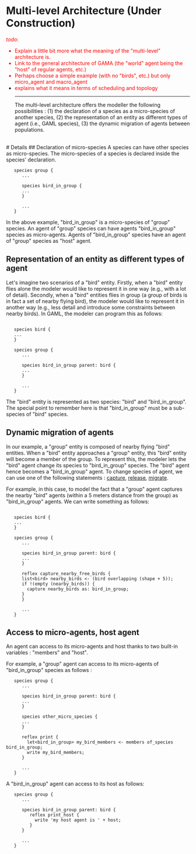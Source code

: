 # Multi-level Architecture (Under Construction)
<font color='red'><i>todo</i>:<br>
<ul><li>Explain a little bit more what the meaning of the "multi-level" architecture is.<br>
</li><li>Link to the general architecture of GAMA (the "world" agent being the "host" of regular agents, etc.)<br>
</li><li>Perhaps choose a simple example (with no "birds", etc.) but only micro_agent and macro_agent<br>
</li><li>explains what it means in terms of scheduling and topology<br>
</font>
<hr />
The multi-level architecture offers the modeller the following possibilities : (1) the declaration of a species as a micro-species of another species, (2) the representation of an entity as different types of agent (i.e., GAML species), (3) the dynamic migration of agents between populations.</li></ul>


<br />
# Details
## Declaration of micro-species
A species can have other species as micro-species. The micro-species of a species is declared inside the species' declaration.

```
   species group {
      ...
 
      species bird_in_group {
      ...
      }

      ...
   }
```

In the above example, "bird\_in\_group" is a micro-species of "group" species. An agent of "group" species can have agents "bird\_in\_group" species as micro-agents. Agents of "bird\_in\_group" species have an agent of "group" species as "host" agent.

## Representation of an entity as different types of agent
Let's imagine two scenarios of a "bird" entity. Firstly, when a "bird" entity flies alone the modeler would like to represent it in one way (e.g., with a lot of detail). Secondly, when a "bird" entities flies in group (a group of birds is in fact a set of nearby flying bird), the modeler would like to represent it in another way (e.g., less detail and introduce some constraints between nearby birds). In GAML, the modeler can program this as follows:

```

   species bird {
   ...
   }

   species group {
      ...
 
      species bird_in_group parent: bird {
      ...
      }

      ...
   }
```

The "bird" entity is represented as two species: "bird" and "bird\_in\_group". The special point to remember here is that "bird\_in\_group" must be a sub-species of "bird" species.

## Dynamic migration of agents
In our example, a "group" entity is composed of nearby flying "bird" entities. When a "bird" entity approaches a "group" entity, this "bird" entity will become a member of the group. To represent this, the modeler lets the "bird" agent change its species to "bird\_in\_group" species. The "bird" agent hence becomes a "bird\_in\_group" agent. To change species of agent, we can use one of the following statements : [capture](G__Statements.md), [release](G__Statements.md), [migrate](G__Statements.md).

For example, in this case, to model the fact that a "group" agent captures the nearby "bird" agents (within a 5 meters distance from the group) as "bird\_in\_group" agents. We can write something as follows:

```

   species bird {
   ...
   }

   species group {
      ...
 
      species bird_in_group parent: bird {
      ...
      }

      reflex capture_nearby_free_birds {
	  list<bird> nearby_birds <- (bird overlapping (shape + 5));
	  if !(empty (nearby_birds)) {
	    capture nearby_birds as: bird_in_group;
	  }
      }

      ...
   }
```




## Access to micro-agents, host agent
An agent can access to its micro-agents and host thanks to two built-in variables : "members" and "host".

For example, a "group" agent can access to its micro-agents of "bird\_in\_group" species as follows :

```
   species group {
      ...
 
      species bird_in_group parent: bird {
      ...
      }

      species other_micro_species {
      ...
      }

      reflex print {
        let<bird_in_group> my_bird_members <- members of_species bird_in_group;
        write my_bird_members;
      }

      ...
   }
```

A "bird\_in\_group" agent can access to its host as follows:
```
   species group {
      ...
 
      species bird_in_group parent: bird {
         reflex print_host {
           write 'my host agent is ' + host;
         }
      }

      ...
   }
```
